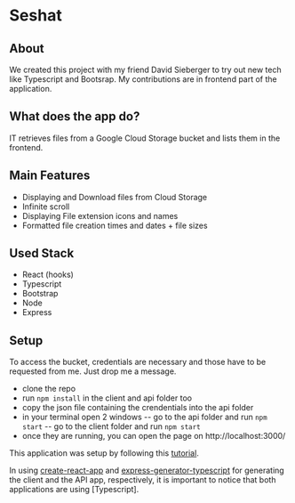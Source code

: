 # Seshat

## About

We created this project with my friend David Sieberger to try out new tech like Typescript and Bootsrap. My contributions are in frontend part of the application.

## What does the app do?

IT retrieves files from a Google Cloud Storage bucket and lists them in the frontend.

## Main Features

-   Displaying and Download files from Cloud Storage
-   Infinite scroll
-   Displaying File extension icons and names
-   Formatted file creation times and dates + file sizes

## Used Stack

-   React (hooks)
-   Typescript
-   Bootstrap
-   Node
-   Express

## Setup

To access the bucket, credentials are necessary and those have to be requested from me. Just drop me a message.

-   clone the repo
-   run `npm install` in the client and api folder too
-   copy the json file containing the crendentials into the api folder
-   in your terminal open 2 windows
    -- go to the api folder and run `npm start`
    -- go to the client folder and run `npm start`
-   once they are running, you can open the page on http://localhost:3000/

This application was setup by following this [tutorial](https://www.freecodecamp.org/news/create-a-react-frontend-a-node-express-backend-and-connect-them-together-c5798926047c/).

In using [create-react-app](https://create-react-app.dev/) and [express-generator-typescript](https://www.npmjs.com/package/express-generator-typescript) for generating the client and the API app, respectively, it is important to notice that both applications are using [Typescript].
